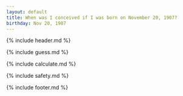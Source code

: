 ```yaml
---
layout: default
title: When was I conceived if I was born on November 20, 1907?
birthday: Nov 20, 1907
---
```


{% include header.md %}

{% include guess.md %}

{% include calculate.md %}

{% include safety.md %}

{% include footer.md %}



